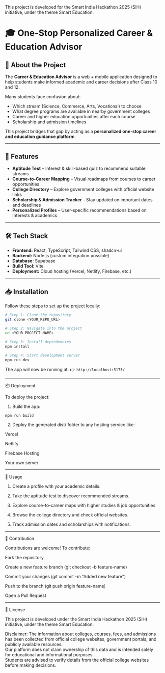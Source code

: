  This project is developed for the Smart India Hackathon 2025 (SIH) initiative, under the theme Smart Education.
# 🎓 One-Stop Personalized Career & Education Advisor  

## 📌 About the Project  
The **Career & Education Advisor** is a web + mobile application designed to help students make informed academic and career decisions after Class 10 and 12.  

Many students face confusion about:  
- Which stream (Science, Commerce, Arts, Vocational) to choose  
- What degree programs are available in nearby government colleges  
- Career and higher education opportunities after each course  
- Scholarship and admission timelines  

This project bridges that gap by acting as a **personalized one-stop career and education guidance platform**.  

---

## 🚀 Features  
- **Aptitude Test** – Interest & skill-based quiz to recommend suitable streams  
- **Course-to-Career Mapping** – Visual roadmaps from courses to career opportunities  
- **College Directory** – Explore government colleges with official website links  
- **Scholarship & Admission Tracker** – Stay updated on important dates and deadlines  
- **Personalized Profiles** – User-specific recommendations based on interests & academics  

---

## 🛠️ Tech Stack  
- **Frontend:** React, TypeScript, Tailwind CSS, shadcn-ui  
- **Backend:** Node.js  (custom integration possible)  
- **Database:**  Supabase 
- **Build Tool:** Vite  
- **Deployment:** Cloud hosting (Vercel, Netlify, Firebase, etc.)  

---

## 📥 Installation  

Follow these steps to set up the project locally:  

```sh
# Step 1: Clone the repository
git clone <YOUR_REPO_URL>

# Step 2: Navigate into the project
cd <YOUR_PROJECT_NAME>

# Step 3: Install dependencies
npm install

# Step 4: Start development server
npm run dev
```

The app will now be running at:
👉 ```http://localhost:5173/```


---

📦 Deployment

To deploy the project:

1. Build the app:

```npm run build```


2. Deploy the generated dist/ folder to any hosting service like:

Vercel

Netlify

Firebase Hosting

Your own server





---

🎯 Usage

1. Create a profile with your academic details.


2. Take the aptitude test to discover recommended streams.


3. Explore course-to-career maps with higher studies & job opportunities.


4. Browse the college directory and check official websites.


5. Track admission dates and scholarships with notifications.




---

🤝 Contribution

Contributions are welcome! To contribute:

Fork the repository

Create a new feature branch (git checkout -b feature-name)

Commit your changes (git commit -m "Added new feature")

Push to the branch (git push origin feature-name)

Open a Pull Request



---

📄 License

This project is developed under the Smart India Hackathon 2025 (SIH) initiative, under the theme Smart Education.



Disclaimer:
The information about colleges, courses, fees, and admissions has been collected from official college websites, government portals, and publicly available resources.  
Our platform does not claim ownership of this data and is intended solely for educational and informational purposes.  
Students are advised to verify details from the official college websites before making decisions.

